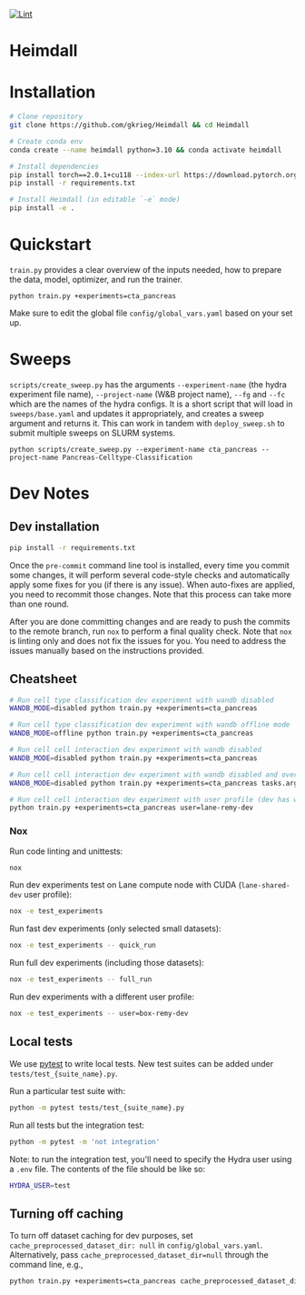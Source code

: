 [![Lint](https://github.com/gkrieg/Heimdall/actions/workflows/lint.yml/badge.svg)](https://github.com/gkrieg/Heimdall/actions/workflows/lint.yml)

# Heimdall

# Installation

```bash
# Clone repository
git clone https://github.com/gkrieg/Heimdall && cd Heimdall

# Create conda env
conda create --name heimdall python=3.10 && conda activate heimdall

# Install dependencies
pip install torch==2.0.1+cu118 --index-url https://download.pytorch.org/whl/cu118
pip install -r requirements.txt

# Install Heimdall (in editable `-e` mode)
pip install -e .
```

# Quickstart

`train.py` provides a clear overview of the inputs needed, how to prepare the data, model, optimizer, and run the trainer.

```
python train.py +experiments=cta_pancreas
```

Make sure to edit the global file `config/global_vars.yaml` based on your set up.

# Sweeps

`scripts/create_sweep.py`  has the arguments `--experiment-name` (the hydra experiment file name),  `--project-name` (W&B project name), `--fg` and `--fc` which are the names of the hydra configs. It is a short script that will load in `sweeps/base.yaml` and updates it appropriately, and creates a sweep argument and returns it. This can work in tandem with `deploy_sweep.sh` to submit multiple sweeps on SLURM systems.

```
python scripts/create_sweep.py --experiment-name cta_pancreas --project-name Pancreas-Celltype-Classification
```

# Dev Notes

## Dev installation

```bash
pip install -r requirements.txt
```

Once the `pre-commit` command line tool is installed, every time you commit
some changes, it will perform several code-style checks and automatically
apply some fixes for you (if there is any issue). When auto-fixes
are applied, you need to recommit those changes. Note that this process can
take more than one round.

After you are done committing changes and are ready to push the commits to the
remote branch, run `nox` to perform a final quality check. Note that `nox` is
linting only and does not fix the issues for you. You need to address
the issues manually based on the instructions provided.

## Cheatsheet

```bash
# Run cell type classification dev experiment with wandb disabled
WANDB_MODE=disabled python train.py +experiments=cta_pancreas

# Run cell type classification dev experiment with wandb offline mode
WANDB_MODE=offline python train.py +experiments=cta_pancreas

# Run cell cell interaction dev experiment with wandb disabled
WANDB_MODE=disabled python train.py +experiments=cta_pancreas

# Run cell cell interaction dev experiment with wandb disabled and overwrite epochs
WANDB_MODE=disabled python train.py +experiments=cta_pancreas tasks.args.epochs=2

# Run cell cell interaction dev experiment with user profile (dev has wandb disabled by default)
python train.py +experiments=cta_pancreas user=lane-remy-dev
```

### Nox

Run code linting and unittests:

```bash
nox
```

Run dev experiments test on Lane compute node with CUDA (`lane-shared-dev` user profile):

```bash
nox -e test_experiments
```

Run fast dev experiments (only selected small datasets):

```bash
nox -e test_experiments -- quick_run
```

Run full dev experiments (including those datasets):

```bash
nox -e test_experiments -- full_run
```

Run dev experiments with a different user profile:

```bash
nox -e test_experiments -- user=box-remy-dev
```

## Local tests

We use [pytest](https://docs.pytest.org/en/stable/getting-started.html) to write local tests.
New test suites can be added under `tests/test_{suite_name}.py`.

Run a particular test suite with:

```bash
python -m pytest tests/test_{suite_name}.py
```

Run all tests but the integration test:

```bash
python -m pytest -m 'not integration'
```

Note: to run the integration test, you'll need to specify the Hydra user using a `.env` file.
The contents of the file should be like so:

```bash
HYDRA_USER=test
```

## Turning off caching

To turn off dataset caching for dev purposes,
set `cache_preprocessed_dataset_dir: null` in `config/global_vars.yaml`.
Alternatively, pass `cache_preprocessed_dataset_dir=null` through the command
line, e.g.,

```bash
python train.py +experiments=cta_pancreas cache_preprocessed_dataset_dir=null
```
